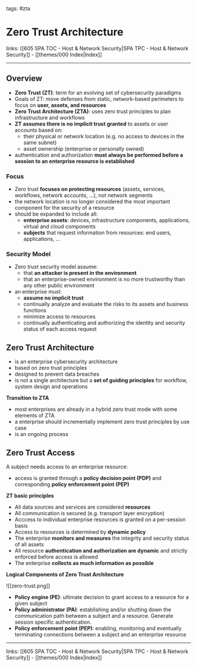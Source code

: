 tags: #zta

# Zero Trust Architecture

links: [[605 SPA TOC - Host & Network Security|SPA TPC - Host & Network Security]] - [[themes/000 Index|Index]]

---

## Overview

- **Zero Trust (ZT)**: term for an evolving set of cybersecurity paradigms
- Goals of ZT: move defenses from static, network-based perimeters to focus on **user, assets, and resources**
- **Zero Trust Architecture (ZTA)**: uses zero trust principles to plan infrastructure and workflows
- **ZT assumes there is no implicit trust granted** to assets or user accounts based on:
	- their physical or network location (e.g. no access to devices in the same subnet)
	- asset ownership (enterprise or personally owned)
- authentication and authorization **must always be performed before a session to an enterprise resource is established**

### Focus

- Zero trust **focuses on protecting resources** (assets, services, workflows, network accounts, ...), not network segments
- the network location is no longer considered the most important component for the security of a resource
- should be expanded to include all:
	- **enterprise assets**: devices, infrastructure components, applications, virtual and cloud components
	- **subjects** that request information from resources: end users, applications, ...

### Security Model

- Zero trust security model assume:
	- that **an attacker is present in the environment**
	- that an enterprise-owned environment is no more trustworthy than any other public environment
- an enterprise must:
	- **assume no implicit trust**
	- continually analyze and evaluate the risks to its assets and business functions
	- minimize access to resources
	- continually authenticating and authorizing the identity and security status of each access request

## Zero Trust Architecture

- is an enterprise cybersecurity architecture
- based on zero trust principles
- designed to prevent data breaches
- is not a single architecture but a **set of guiding principles** for workflow, system design and operations

**Transition to ZTA**

- most enterprises are already in a hybrid zero trust mode with some elements of ZTA
- a enterprise should incrementally implement zero trust principles by use case
- is an ongoing process

## Zero Trust Access

A subject needs access to an enterprise resource:

- access is granted through a **policy decision point (PDP)** and corresponding **policy enforcement point (PEP)**

**ZT basic principles**

- All data sources and services are considered **resources**
- All communication is secured (e.g. transport layer encryption)
- Acccess to individual enterprise resources is granted on a per-session basis
- Access to resources is determined by **dynamic policy**
- The enterprise **monitors and measures** the integrity and security status of all assets
- All resource **authentication and authorization are dynamic** and strictly enforced before access is allowed
- The enterprise **collects as much information as possible**

**Logical Components of Zero Trust Architecture**

![[zero-trust.png]]

- **Policy engine (PE)**: ultimate decision to grant access to a resource for a given subject
- **Policy administrator (PA)**: establishing and/or shutting down the communication path between a subject and a resource. Generate session specific authentication.
- **Policy enforcement point (PEP)**: enabling, monitoring and eventually terminating connections between a subject and an enterprise resource

---

links: [[605 SPA TOC - Host & Network Security|SPA TPC - Host & Network Security]] - [[themes/000 Index|Index]]